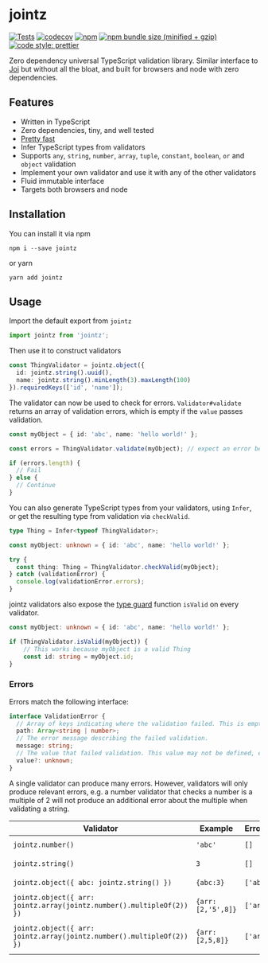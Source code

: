 # jointz
[![Tests](https://github.com/moodysalem/jointz/actions/workflows/test.yml/badge.svg)](https://github.com/moodysalem/jointz/actions/workflows/test.yml)
[![codecov](https://codecov.io/gh/moodysalem/jointz/branch/main/graph/badge.svg)](https://codecov.io/gh/moodysalem/jointz)
[![npm](https://img.shields.io/npm/v/jointz.svg)](https://www.npmjs.com/package/jointz)
[![npm bundle size (minified + gzip)](https://img.shields.io/bundlephobia/minzip/jointz.svg)](https://bundlephobia.com/result?p=jointz)
[![code style: prettier](https://img.shields.io/badge/code_style-prettier-ff69b4.svg?style=flat-square)](https://github.com/prettier/prettier)


Zero dependency universal TypeScript validation library. Similar interface to [Joi](https://github.com/hapijs/joi) but without all the bloat, and built for browsers and node with zero dependencies.

## Features

- Written in TypeScript
- Zero dependencies, tiny, and well tested
- [Pretty fast](https://github.com/moltar/typescript-runtime-type-benchmarks#data-type-checks-sans-ts-json-validator)
- Infer TypeScript types from validators
- Supports `any`, `string`, `number`, `array`, `tuple`, `constant`, `boolean`, `or` and `object` validation
- Implement your own validator and use it with any of the other validators
- Fluid immutable interface
- Targets both browsers and node

## Installation

You can install it via npm

```
npm i --save jointz
```

or yarn

```
yarn add jointz
```

## Usage

Import the default export from `jointz`

```typescript
import jointz from 'jointz';
``` 

Then use it to construct validators

```typescript
const ThingValidator = jointz.object({
  id: jointz.string().uuid(),
  name: jointz.string().minLength(3).maxLength(100)
}).requiredKeys(['id', 'name']);
```

The validator can now be used to check for errors.
`Validator#validate` returns an array of validation errors,
which is empty if the `value` passes validation. 

```typescript
const myObject = { id: 'abc', name: 'hello world!' };

const errors = ThingValidator.validate(myObject); // expect an error because id is not a uuid

if (errors.length) {
  // Fail
} else {
  // Continue
}
```

You can also generate TypeScript types from your validators, using `Infer`, or get the resulting type
from validation via `checkValid`. 

```typescript
type Thing = Infer<typeof ThingValidator>;

const myObject: unknown = { id: 'abc', name: 'hello world!' };

try {
  const thing: Thing = ThingValidator.checkValid(myObject);
} catch (validationError) {
  console.log(validationError.errors);
}
```

jointz validators also expose the [type guard](https://www.typescriptlang.org/docs/handbook/advanced-types.html#type-guards-and-type-assertions)
function `isValid` on every validator.
 
```typescript
const myObject: unknown = { id: 'abc', name: 'hello world!' };

if (ThingValidator.isValid(myObject)) {
    // This works because myObject is a valid Thing
    const id: string = myObject.id;
}
```

### Errors

Errors match the following interface:

```typescript
interface ValidationError {
  // Array of keys indicating where the validation failed. This is empty if top level validation failed.
  path: Array<string | number>;
  // The error message describing the failed validation.
  message: string;
  // The value that failed validation. This value may not be defined, e.g. in the case of missing required keys.
  value?: unknown;
}
```

A single validator can produce many errors. However, validators will only produce relevant errors, e.g. a number validator that checks a number is a multiple of 2 will not produce an additional error about the multiple when validating a string.

| Validator                                                             | Example           | Error.path  | Error.message                      | Error.value |
|-----------------------------------------------------------------------|-------------------|-------------|------------------------------------|-------------|
| `jointz.number()`                                                     | `'abc'`           | `[]`        | `'must be a number'`               | `'abc'`     |
| `jointz.string()`                                                     | `3`               | `[]`        | `'must be a string'`               | `3`         |
| `jointz.object({ abc: jointz.string() })`                             | `{abc:3}`         | `['abc']`   | `'must be a string'`               | `3`         |
| `jointz.object({ arr: jointz.array(jointz.number().multipleOf(2)) })` | `{arr:[2,'5',8]}` | `['arr',1]` | `'must be a number'`               | `'5'`       |
| `jointz.object({ arr: jointz.array(jointz.number().multipleOf(2)) })` | `{arr:[2,5,8]}`   | `['arr',1]` | `'number was not a multiple of 2'` | `5`         |
